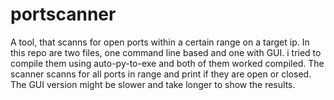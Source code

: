 # portscanner
A tool, that scanns for open ports within a certain range on a target ip. In this repo are two files, one command line based and one with GUI. i tried to compile them using auto-py-to-exe and both of them worked compiled. The scanner scanns for all ports in range and print if they are open or closed. The GUI version might be slower and take longer to show the results.
